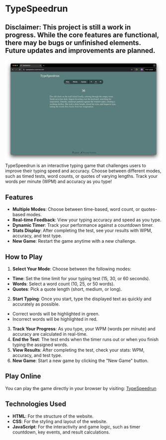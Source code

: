 # TypeSpeedrun

## Disclaimer: This project is still a work in progress. While the core features are functional, there may be bugs or unfinished elements. Future updates and improvements are planned.

![Website](img/website.png)
TypeSpeedrun is an interactive typing game that challenges users to improve their typing speed and accuracy. Choose between different modes, such as timed tests, word counts, or quotes of varying lengths. Track your words per minute (WPM) and accuracy as you type!

## Features
- **Multiple Modes**: Choose between time-based, word count, or quotes-based modes.
- **Real-time Feedback**: View your typing accuracy and speed as you type.
- **Dynamic Timer**: Track your performance against a countdown timer.
- **Stats Display**: After completing the test, see your results with WPM, accuracy, and test type.
- **New Game**: Restart the game anytime with a new challenge.

## How to Play
1. **Select Your Mode**: Choose between the following modes:
- **Time**: Set the time limit for your typing test (15, 30, or 60 seconds).
- **Words**: Select a word count (10, 25, or 50 words).
- **Quotes**: Pick a quote length (short, medium, or long).
2. **Start Typing**: Once you start, type the displayed text as quickly and accurately as possible.
- Correct words will be highlighted in green.
- Incorrect words will be highlighted in red.
3. **Track Your Progress**: As you type, your WPM (words per minute) and accuracy are calculated in real-time.
4. **End the Test**: The test ends when the timer runs out or when you finish typing the assigned words.
5. **View Results**: After completing the test, check your stats: WPM, accuracy, and test type.
6. **New Game**: Start a new game by clicking the "New Game" button.

## Play Online
You can play the game directly in your browser by visiting: [TypeSpeedrun](https://typespeedrun.xavierrao.com)

## Technologies Used
- **HTML**: For the structure of the website.
- **CSS**: For the styling and layout of the website.
- **JavaScript**: For the interactivity and game logic, such as timer countdown, key events, and result calculations.
